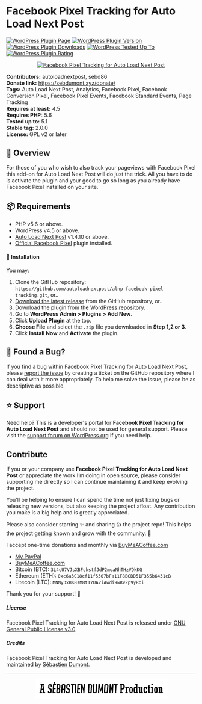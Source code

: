 # Facebook Pixel Tracking for Auto Load Next Post

[![WordPress Plugin Page](https://img.shields.io/badge/WordPress-%E2%86%92-lightgrey.svg?style=flat-square)](https://wordpress.org/plugins/alnp-facebook-pixel-tracking/)
[![WordPress Plugin Version](https://img.shields.io/wordpress/plugin/v/alnp-facebook-pixel-tracking.svg?style=flat)](https://wordpress.org/plugins/alnp-facebook-pixel-tracking/)
[![WordPress Plugin Downloads](https://img.shields.io/wordpress/plugin/dt/alnp-facebook-pixel-tracking.svg?style=flat)](https://wordpress.org/plugins/alnp-facebook-pixel-tracking/)
[![WordPress Tested Up To](https://img.shields.io/wordpress/v/alnp-facebook-pixel-tracking.svg?style=flat)](https://wordpress.org/plugins/alnp-facebook-pixel-tracking/)
[![WordPress Plugin Rating](https://img.shields.io/wordpress/plugin/r/alnp-facebook-pixel-tracking.svg?style=flat-square)](https://wordpress.org/support/view/plugin-reviews/alnp-facebook-pixel-tracking?filter=5)

<p align="center">
    <a href="https://wordpress.org/plugins/alnp-facebook-pixel-tracking/" target="_blank"><img src="https://ps.w.org/alnp-facebook-pixel-tracking/assets/banner-772x250.png" alt="Facebook Pixel Tracking for Auto Load Next Post"></a>
</p>

**Contributors:** autoloadnextpost, sebd86  
**Donate link:** https://sebdumont.xyz/donate/  
**Tags:** Auto Load Next Post, Analytics, Facebook Pixel, Facebook Conversion Pixel, Facebook Pixel Events, Facebook Standard Events, Page Tracking  
**Requires at least:** 4.5  
**Requires PHP:** 5.6  
**Tested up to:** 5.1  
**Stable tag:** 2.0.0  
**License:** GPL v2 or later  

## 🔔 Overview

For those of you who wish to also track your pageviews with Facebook Pixel this add-on for Auto Load Next Post will do just the trick. All you have to do is activate the plugin and your good to go so long as you already have Facebook Pixel installed on your site.

## 📦 Requirements

* PHP v5.6 or above.
* WordPress v4.5 or above.
* [Auto Load Next Post](https://wordpress.org/plugins/auto-load-next-post/) v1.4.10 or above.
* [Official Facebook Pixel](https://wordpress.org/plugins/official-facebook-pixel/) plugin installed.

#### 💽 Installation

You may:

1. Clone the GitHub repository: `https://github.com/autoloadnextpost/alnp-facebook-pixel-tracking.git`, or..
2. [Download the latest release](https://github.com/autoloadnextpost/alnp-facebook-pixel-tracking/releases) from the GitHub repository, or..
3. Download the plugin from the [WordPress repository](https://wordpress.org/plugins/alnp-facebook-pixel-tracking/).
4. Go to **WordPress Admin > Plugins > Add New**.
5. Click **Upload Plugin** at the top.
6. **Choose File** and select the `.zip` file you downloaded in **Step 1,2 or 3**.
7. Click **Install Now** and **Activate** the plugin.

## 🐛 Found a Bug?

If you find a bug within Facebook Pixel Tracking for Auto Load Next Post, please [report the issue](https://github.com/autoloadnextpost/alnp-facebook-pixel-tracking/issues?state=open) by creating a ticket on the GitHub repository where I can deal with it more appropriately. To help me solve the issue, please be as descriptive as possible.

## ⭐ Support

Need help? This is a developer's portal for **Facebook Pixel Tracking for Auto Load Next Post** and should not be used for general support. Please visit the [support forum on WordPress.org](https://wordpress.org/support/plugin/alnp-facebook-pixel-tracking/) if you need help.

## Contribute

If you or your company use **Facebook Pixel Tracking for Auto Load Next Post** or appreciate the work I’m doing in open source, please consider supporting me directly so I can continue maintaining it and keep evolving the project.

You'll be helping to ensure I can spend the time not just fixing bugs or releasing new versions, but also keeping the project afloat. Any contribution you make is a big help and is greatly appreciated.

Please also consider starring ✨ and sharing 👍 the project repo! This helps the project getting known and grow with the community. 🙏

I accept one-time donations and monthly via [BuyMeACoffee.com](https://www.buymeacoffee.com/sebastien)

* [My PayPal](https://www.paypal.me/codebreaker)
* [BuyMeACoffee.com](https://www.buymeacoffee.com/sebastien)
* Bitcoin (BTC): `3L4cU7VJsXBFckstfJdP2moaNhTHzVDkKQ`
* Ethereum (ETH): `0xc6a3C18cf11f5307bFa11F8BCBD51F355b6431cB`
* Litecoin (LTC): `MNNy3xBK8sM8t1YUA2iAwdi9wRvZp9yRoi`

Thank you for your support! 🙌

##### License

Facebook Pixel Tracking for Auto Load Next Post is released under [GNU General Public License v3.0](http://www.gnu.org/licenses/gpl-3.0.html).

##### Credits

Facebook Pixel Tracking for Auto Load Next Post is developed and maintained by [Sébastien Dumont](https://sebastiendumont.com/about/).

---

<p align="center">
	<img src="https://raw.githubusercontent.com/seb86/my-open-source-readme-template/master/a-sebastien-dumont-production.png" width="353">
</p>